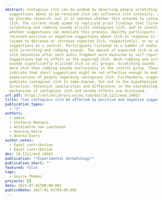 ```yaml
---
abstract: Contagious itch can be evoked by observing people scratching. Verbal
  suggestions about to-be-received itch can influence itch intensity, as shown
  by placebo research, but it is unknown whether this extends to contagious
  itch. The current study aimed to replicate prior findings that listening to
  scratching and rubbing sounds elicits contagious itch, and to investigate
  whether suggestions can modulate this process. Healthy participants (n = 140)
  received positive or negative suggestions about itch in response to the sounds
  (aimed to decrease or increase expected itch, respectively), or no specific
  suggestions as a control. Participants listened to a number of audio fragments
  with scratching and rubbing sounds. The amount of expected itch as well as
  itch sensation after each audio fragment were measured by self-report.
  Suggestions had no effect on the expected itch. Both rubbing and scratching
  sounds significantly elicited itch in all groups. Scratching sounds induced
  more itch than rubbing sounds exclusively in the control group. These findings
  indicate that short suggestions might be not effective enough to modify the
  expectations of people regarding contagious itch. Furthermore, suggestions
  modulate contagious itch to some degree, but not in the hypothesized
  direction. Potential similarities and differences in the neurobiological
  mechanisms of contagious itch and nocebo effects are discussed.
url_pdf: https://onlinelibrary.wiley.com/doi/10.1111/exd.14663
title: "Can contagious itch be affected by positive and negative suggestions? "
publication_types:
  - "2"
authors:
  - admin
  - Stefanie Meeuwis
  - Antoinette van Laarhoven
  - Henning Holle
  - Andrea Evers
author_notes:
  - Equal contribution
  - Equal contribution
doi: 10.1111/exd.14663
publication: "*Experimental Dermatology*"
publication_short: ""
featured: false
tags:
  - Source Themes
projects: []
date: 2022-07-01T00:00:00Z
publishDate: 2017-01-01T00:00:00Z
---
```

